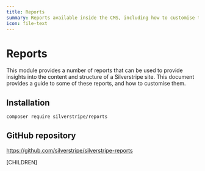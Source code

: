```yaml
---
title: Reports
summary: Reports available inside the CMS, including how to customise them
icon: file-text
---
```


# Reports

This module provides a number of reports that can be used to provide insights into the content and structure of a Silverstripe site. This document provides a guide to some of these reports, and how to customise them.

## Installation

```bash
composer require silverstripe/reports
```

## GitHub repository

<https://github.com/silverstripe/silverstripe-reports>

[CHILDREN]
